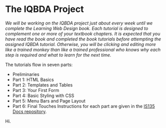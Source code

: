# The IQBDA Project
*We will be working on the IQBDA project just about every week until we complete the Learning Web Design book. Each tutorial is designed to complement one or more of your textbook chapters. It is expected that you have read the book and completed the book tutorials before attempting the assigned IQBDA tutorial. Otherwise, you will be clicking and editing more like a trained monkey than like a trained professional who knows why each step is required and what to learn for the next time.*

The tutorials flow in seven parts:
* Preliminaries
* Part 1: HTML Basics
* Part 2: Templates and Tables
* Part 3: Your First Form
* Part 4: Basic Styling with CSS
* Part 5: Menu Bars and Page Layout
* Part 6: Final Touches
Instructions for each part are given in the [IS135 Docs repository](https://github.com/christopherhuntley/is135-docs/blob/master/Tutorials.md).

Hi.
